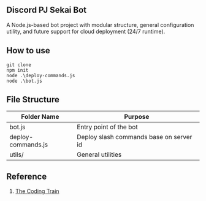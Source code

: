 ## Discord PJ Sekai Bot

A Node.js-based bot project with modular structure, general configuration utility, and future support for cloud deployment (24/7 runtime).

## How to use

```
git clone
npm init
node .\deploy-commands.js
node .\bot.js
```

## File Structure

| Folder Name        | Purpose                                 |
| ------------------ | --------------------------------------- |
| bot.js             | Entry point of the bot                  |
| deploy-commands.js | Deploy slash commands base on server id |
| utils/             | General utilities                       |

## Reference
1. [The Coding Train](https://www.youtube.com/watch?v=AvQcTjB3gPg&t=1602s)
